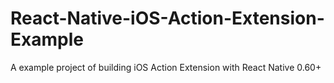 # React-Native-iOS-Action-Extension-Example
A example project of building iOS Action Extension with React Native 0.60+
